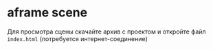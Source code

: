 # aframe scene

Для просмотра сцены скачайте архив с проектом и откройте файл `index.html` (потребуется интернет-соединение)

